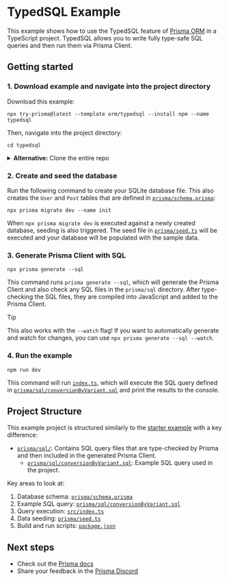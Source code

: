 # TypedSQL Example

This example shows how to use the TypedSQL feature of [Prisma ORM](https://www.prisma.io/docs/orm/overview/introduction/what-is-prisma) in a TypeScript project. TypedSQL allows you to write fully type-safe SQL queries and then run them via Prisma Client.

## Getting started

### 1. Download example and navigate into the project directory

Download this example:

```
npx try-prisma@latest --template orm/typedsql --install npm --name typedsql
```

Then, navigate into the project directory:

```
cd typedsql
```

<details><summary><strong>Alternative:</strong> Clone the entire repo</summary>

Clone this repository:

```
git clone git@github.com:prisma/prisma-examples.git --depth=1
```

Install npm dependencies:

```
cd prisma-examples/orm/typedsql
npm install
```

</details>

### 2. Create and seed the database

Run the following command to create your SQLite database file. This also creates the `User` and `Post` tables that are defined in [`prisma/schema.prisma`](./prisma/schema.prisma):

```
npx prisma migrate dev --name init
```

When `npx prisma migrate dev` is executed against a newly created database, seeding is also triggered. The seed file in [`prisma/seed.ts`](./prisma/seed.ts) will be executed and your database will be populated with the sample data.

### 3. Generate Prisma Client with SQL

```
npx prisma generate --sql
```

This command runs `prisma generate --sql`, which will generate the Prisma Client and also check any SQL files in the `prisma/sql` directory. After type-checking the SQL files, they are compiled into JavaScript and added to the Prisma Client.

> [!TIP]
> This also works with the `--watch` flag! If you want to automatically generate and watch for changes, you can use `npx prisma generate --sql --watch`.

### 4. Run the example

```
npm run dev
```

This command will run [`index.ts`](./index.ts), which will execute the SQL query defined in [`prisma/sql/conversionByVariant.sql`](./prisma/sql/conversionByVariant.sql) and print the results to the console.

## Project Structure

This example project is structured similarly to the [starter example](https://github.com/prisma/prisma-examples/tree/latest/orm/starter) with a key difference:

- [`prisma/sql/`](./prisma/sql/): Contains SQL query files that are type-checked by Prisma and then included in the generated Prisma Client.
  - [`prisma/sql/conversionByVariant.sql`](./prisma/sql/conversionByVariant.sql): Example SQL query used in the project.

Key areas to look at:
1. Database schema: [`prisma/schema.prisma`](./prisma/schema.prisma)
2. Example SQL query: [`prisma/sql/conversionByVariant.sql`](./prisma/sql/conversionByVariant.sql)
3. Query execution: [`src/index.ts`](./src/index.ts)
4. Data seeding: [`prisma/seed.ts`](./prisma/seed.ts)
5. Build and run scripts: [`package.json`](./package.json)

## Next steps

- Check out the [Prisma docs](https://www.prisma.io/docs)
- Share your feedback in the [Prisma Discord](https://pris.ly/discord)
